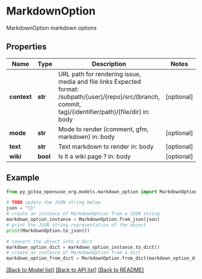 # MarkdownOption

MarkdownOption markdown options

## Properties

Name | Type | Description | Notes
------------ | ------------- | ------------- | -------------
**context** | **str** | URL path for rendering issue, media and file links Expected format: /subpath/{user}/{repo}/src/{branch, commit, tag}/{identifier/path}/{file/dir}  in: body | [optional] 
**mode** | **str** | Mode to render (comment, gfm, markdown)  in: body | [optional] 
**text** | **str** | Text markdown to render  in: body | [optional] 
**wiki** | **bool** | Is it a wiki page ?  in: body | [optional] 

## Example

```python
from py_gitea_opensuse_org.models.markdown_option import MarkdownOption

# TODO update the JSON string below
json = "{}"
# create an instance of MarkdownOption from a JSON string
markdown_option_instance = MarkdownOption.from_json(json)
# print the JSON string representation of the object
print(MarkdownOption.to_json())

# convert the object into a dict
markdown_option_dict = markdown_option_instance.to_dict()
# create an instance of MarkdownOption from a dict
markdown_option_from_dict = MarkdownOption.from_dict(markdown_option_dict)
```
[[Back to Model list]](../README.md#documentation-for-models) [[Back to API list]](../README.md#documentation-for-api-endpoints) [[Back to README]](../README.md)


